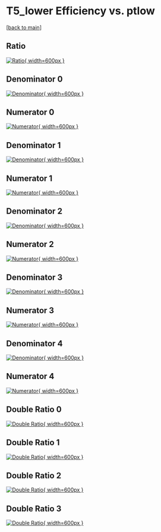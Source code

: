 # T5_lower Efficiency vs. ptlow

[[back to main](./)]



## Ratio

[![Ratio](../mtv/var/T5_lower_xtr_11_-1_eff_ptlow.png){ width=600px }](../mtv/var/T5_lower_xtr_11_-1_eff_ptlow.pdf)

## Denominator 0

[![Denominator](../mtv/den/T5_lower_xtr_11_-1_eff_ptlow_den0.png){ width=600px }](../mtv/den/T5_lower_xtr_11_-1_eff_ptlow_den0.pdf)

## Numerator 0

[![Numerator](../mtv/num/T5_lower_xtr_11_-1_eff_ptlow_num0.png){ width=600px }](../mtv/num/T5_lower_xtr_11_-1_eff_ptlow_num0.pdf)

## Denominator 1

[![Denominator](../mtv/den/T5_lower_xtr_11_-1_eff_ptlow_den1.png){ width=600px }](../mtv/den/T5_lower_xtr_11_-1_eff_ptlow_den1.pdf)

## Numerator 1

[![Numerator](../mtv/num/T5_lower_xtr_11_-1_eff_ptlow_num1.png){ width=600px }](../mtv/num/T5_lower_xtr_11_-1_eff_ptlow_num1.pdf)

## Denominator 2

[![Denominator](../mtv/den/T5_lower_xtr_11_-1_eff_ptlow_den2.png){ width=600px }](../mtv/den/T5_lower_xtr_11_-1_eff_ptlow_den2.pdf)

## Numerator 2

[![Numerator](../mtv/num/T5_lower_xtr_11_-1_eff_ptlow_num2.png){ width=600px }](../mtv/num/T5_lower_xtr_11_-1_eff_ptlow_num2.pdf)

## Denominator 3

[![Denominator](../mtv/den/T5_lower_xtr_11_-1_eff_ptlow_den3.png){ width=600px }](../mtv/den/T5_lower_xtr_11_-1_eff_ptlow_den3.pdf)

## Numerator 3

[![Numerator](../mtv/num/T5_lower_xtr_11_-1_eff_ptlow_num3.png){ width=600px }](../mtv/num/T5_lower_xtr_11_-1_eff_ptlow_num3.pdf)

## Denominator 4

[![Denominator](../mtv/den/T5_lower_xtr_11_-1_eff_ptlow_den4.png){ width=600px }](../mtv/den/T5_lower_xtr_11_-1_eff_ptlow_den4.pdf)

## Numerator 4

[![Numerator](../mtv/num/T5_lower_xtr_11_-1_eff_ptlow_num4.png){ width=600px }](../mtv/num/T5_lower_xtr_11_-1_eff_ptlow_num4.pdf)

## Double Ratio 0

[![Double Ratio](../mtv/ratio/T5_lower_xtr_11_-1_eff_ptlow_ratio0.png){ width=600px }](../mtv/ratio/T5_lower_xtr_11_-1_eff_ptlow_ratio0.pdf)

## Double Ratio 1

[![Double Ratio](../mtv/ratio/T5_lower_xtr_11_-1_eff_ptlow_ratio1.png){ width=600px }](../mtv/ratio/T5_lower_xtr_11_-1_eff_ptlow_ratio1.pdf)

## Double Ratio 2

[![Double Ratio](../mtv/ratio/T5_lower_xtr_11_-1_eff_ptlow_ratio2.png){ width=600px }](../mtv/ratio/T5_lower_xtr_11_-1_eff_ptlow_ratio2.pdf)

## Double Ratio 3

[![Double Ratio](../mtv/ratio/T5_lower_xtr_11_-1_eff_ptlow_ratio3.png){ width=600px }](../mtv/ratio/T5_lower_xtr_11_-1_eff_ptlow_ratio3.pdf)


